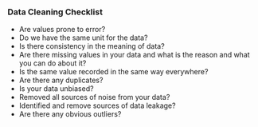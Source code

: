 ### Data Cleaning Checklist

- Are values prone to error?
- Do we have the same unit for the data?
- Is there consistency in the meaning of data?
- Are there missing values in your data and what is the reason and what you can do about it?
- Is the same value recorded in the same way everywhere?
- Are there any duplicates?
- Is your data unbiased?
- Removed all sources of noise from your data?
- Identified and remove sources of data leakage?
- Are there any obvious outliers?